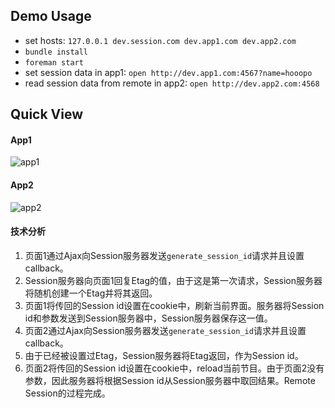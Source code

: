 ## Demo Usage

* set hosts: `127.0.0.1 dev.session.com dev.app1.com dev.app2.com`
* `bundle install`
* `foreman start`
* set session data in app1: `open http://dev.app1.com:4567?name=hooopo`
* read session data from remote in app2: `open http://dev.app2.com:4568`

## Quick View

#### App1
![app1](http://i.imgur.com/4i5gLyU.jpg)

#### App2
![app2](http://i.imgur.com/D8w52Kp.jpg)

#### 技术分析

1. 页面1通过Ajax向Session服务器发送`generate_session_id`请求并且设置callback。
2. Session服务器向页面1回复Etag的值，由于这是第一次请求，Session服务器将随机创建一个Etag并将其返回。
3. 页面1将传回的Session id设置在cookie中，刷新当前界面。服务器将Session id和参数发送到Session服务器中，Session服务器保存这一值。
4. 页面2通过Ajax向Session服务器发送`generate_session_id`请求并且设置callback。
5. 由于已经被设置过Etag，Session服务器将Etag返回，作为Session id。
6. 页面2将传回的Session id设置在cookie中，reload当前节目。由于页面2没有参数，因此服务器将根据Session id从Session服务器中取回结果。Remote Session的过程完成。
